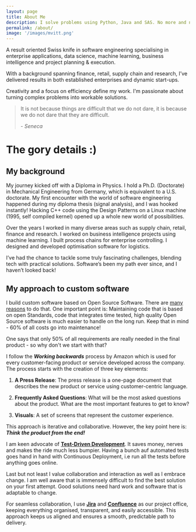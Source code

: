```yaml
---
layout: page
title: About Me
description: I solve problems using Python, Java and SAS. No more and no less.
permalink: /about/
image: '/images/mvitt.png'
---
```

A result oriented Swiss knife in software engineering specialising in enterprise applications, data science, machine learning, business intelligence and project planning & execution.  

With a background spanning finance, retail, supply chain and research, I’ve delivered results in both established enterprises and dynamic start-ups.  
  
Creativity and a focus on efficiency define my work. I'm passionate about turning complex problems into workable solutions.

> It is not because things are difficult that we do not dare, it is because we do not dare that they are difficult. 
>
> <cite>- Seneca</cite>

# The gory details :)

## My background

My journey kicked off with a Diploma in Physics. I hold a Ph.D. (Doctorate) in Mechanical Engineering from Germany, which is equivalent to a U.S. doctorate. My first encounter with the world of software engineering happened during my diploma thesis (signal analysis), and I was hooked instantly! Hacking C++ code using the Design Patterns on a Linux machine (1995, self compiled kernel) opened up a whole new world of possibilities.

Over the years I worked in many diverse areas such as supply chain, retail, finance and research. I worked on business intelligence projects using machine learning. I built process chains for enterprise controlling. I designed and developed optimisation software for logistics. 

I’ve had the chance to tackle some truly fascinating challenges, blending tech with practical solutions. Software’s been my path ever since, and I haven’t looked back!

## My approach to custom software

I build custom software based on Open Source Software. There are [many reasons](/posts/why-the-use-of-open-source-is-beneficial) to do that.
One important point is: Maintaining code that is based on open Standards, code that integrates time tested, high quality Open Source software is much easier to handle on the long run. Keep that in mind - 60% of all costs go into maintenance!

One says that only 50% of all requirements are really needed in the final product -  so why don't we start with that?

I follow the ***Working backwards*** process by Amazon which is used for every customer-facing product or service developed across the company.  The process starts with the creation of three key elements:

1. **A Press Release**: The press release is a one-page document that describes the new product or service using customer-centric language. 

2. **Frequently Asked Questions**: What will be the most asked questions about the product. What are the most important features to get to know?

3. **Visuals**: A set of screens that represent the customer experience. 

This approach is iterative and collaborative. However, the key point here is: _**Think the product from the end!**_

I am keen advocate of **[Test-Driven Development](https://en.wikipedia.org/wiki/Test-driven_development)**. It saves money, nerves and makes the ride much less bumpier. Having a bunch auf automated tests goes hand in hand with Continuous Deployment, i.e run all the tests before anything goes online.

Last but not least I value collaboration and interaction as well as I embrace change. I am well aware that is immensely difficult to find the best solution on your first attempt. Good solutions need hard work and software that is adaptable to change.

For seamless collaboration, I use **[Jira](https://jira.atlassian.com)** and **[Confluence](https://confluence.atlassian.com)** as our project office, keeping everything organised, transparent, and easily accessible. This approach keeps us aligned and ensures a smooth, predictable path to delivery.






<!--In the realm of mobile development, I thrive on turning ideas into functional and aesthetically pleasing applications. From concept to deployment, I am dedicated to delivering mobile solutions that seamlessly integrate with users' lives.

<div class="gallery-box">
  <div class="gallery">
    <img src="/images/01-2.jpg" loading="lazy" alt="Author">
    <img src="/images/01-3.jpg" loading="lazy" alt="Author">
  </div>
  <em>Photo by <a href="https://www.pexels.com/@david-garrison-1128051/" target="_blank">David Garrison</a> on <a href="https://www.pexels.com/" target="_blank">Pexels</a></em>
</div>

I believe in the power of technology to enrich lives. Whether it's through creating captivating mobile apps or designing user-centric interfaces, I aim to make a positive impact on how people engage with the digital world.

## Let's Create Together

Whether you're looking to enhance the user experience of your digital platform or bring a groundbreaking mobile app to life, I'm here to collaborate and innovate. Let's embark on a journey to transform ideas into exceptional digital experiences.

Feel free to reach out, and let's turn your vision into a digital reality!
-->